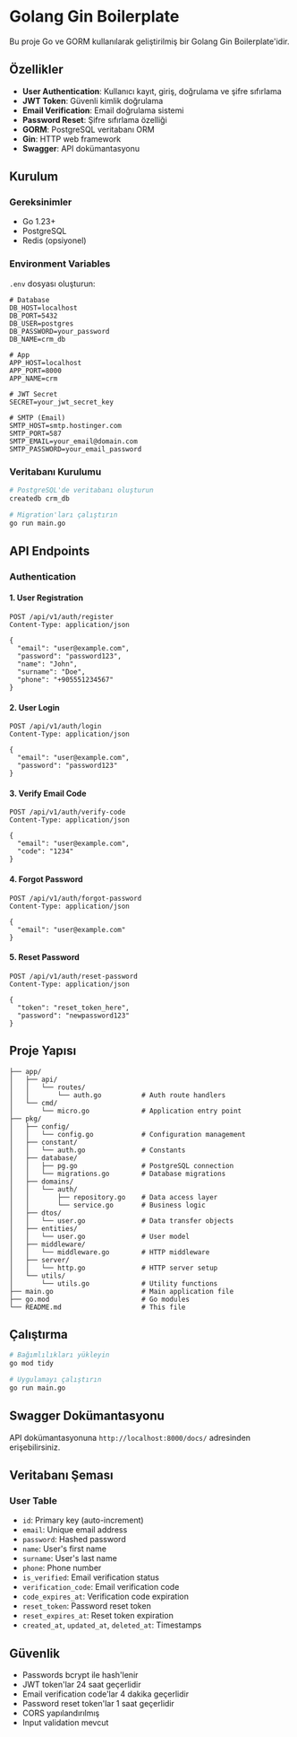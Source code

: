 # Golang Gin Boilerplate

Bu proje Go ve GORM kullanılarak geliştirilmiş bir Golang Gin Boilerplate'idir.

## Özellikler

- **User Authentication**: Kullanıcı kayıt, giriş, doğrulama ve şifre sıfırlama
- **JWT Token**: Güvenli kimlik doğrulama
- **Email Verification**: Email doğrulama sistemi
- **Password Reset**: Şifre sıfırlama özelliği
- **GORM**: PostgreSQL veritabanı ORM
- **Gin**: HTTP web framework
- **Swagger**: API dokümantasyonu

## Kurulum

### Gereksinimler

- Go 1.23+
- PostgreSQL
- Redis (opsiyonel)

### Environment Variables

`.env` dosyası oluşturun:

```env
# Database
DB_HOST=localhost
DB_PORT=5432
DB_USER=postgres
DB_PASSWORD=your_password
DB_NAME=crm_db

# App
APP_HOST=localhost
APP_PORT=8000
APP_NAME=crm

# JWT Secret
SECRET=your_jwt_secret_key

# SMTP (Email)
SMTP_HOST=smtp.hostinger.com
SMTP_PORT=587
SMTP_EMAIL=your_email@domain.com
SMTP_PASSWORD=your_email_password
```

### Veritabanı Kurulumu

```bash
# PostgreSQL'de veritabanı oluşturun
createdb crm_db

# Migration'ları çalıştırın
go run main.go
```

## API Endpoints

### Authentication

#### 1. User Registration

```http
POST /api/v1/auth/register
Content-Type: application/json

{
  "email": "user@example.com",
  "password": "password123",
  "name": "John",
  "surname": "Doe",
  "phone": "+905551234567"
}
```

#### 2. User Login

```http
POST /api/v1/auth/login
Content-Type: application/json

{
  "email": "user@example.com",
  "password": "password123"
}
```

#### 3. Verify Email Code

```http
POST /api/v1/auth/verify-code
Content-Type: application/json

{
  "email": "user@example.com",
  "code": "1234"
}
```

#### 4. Forgot Password

```http
POST /api/v1/auth/forgot-password
Content-Type: application/json

{
  "email": "user@example.com"
}
```

#### 5. Reset Password

```http
POST /api/v1/auth/reset-password
Content-Type: application/json

{
  "token": "reset_token_here",
  "password": "newpassword123"
}
```

## Proje Yapısı

```
├── app/
│   ├── api/
│   │   └── routes/
│   │       └── auth.go          # Auth route handlers
│   └── cmd/
│       └── micro.go             # Application entry point
├── pkg/
│   ├── config/
│   │   └── config.go            # Configuration management
│   ├── constant/
│   │   └── auth.go              # Constants
│   ├── database/
│   │   ├── pg.go                # PostgreSQL connection
│   │   └── migrations.go        # Database migrations
│   ├── domains/
│   │   └── auth/
│   │       ├── repository.go    # Data access layer
│   │       └── service.go       # Business logic
│   ├── dtos/
│   │   └── user.go              # Data transfer objects
│   ├── entities/
│   │   └── user.go              # User model
│   ├── middleware/
│   │   └── middleware.go        # HTTP middleware
│   ├── server/
│   │   └── http.go              # HTTP server setup
│   └── utils/
│       └── utils.go             # Utility functions
├── main.go                      # Main application file
├── go.mod                       # Go modules
└── README.md                    # This file
```

## Çalıştırma

```bash
# Bağımlılıkları yükleyin
go mod tidy

# Uygulamayı çalıştırın
go run main.go
```

## Swagger Dokümantasyonu

API dokümantasyonuna `http://localhost:8000/docs/` adresinden erişebilirsiniz.

## Veritabanı Şeması

### User Table

- `id`: Primary key (auto-increment)
- `email`: Unique email address
- `password`: Hashed password
- `name`: User's first name
- `surname`: User's last name
- `phone`: Phone number
- `is_verified`: Email verification status
- `verification_code`: Email verification code
- `code_expires_at`: Verification code expiration
- `reset_token`: Password reset token
- `reset_expires_at`: Reset token expiration
- `created_at`, `updated_at`, `deleted_at`: Timestamps

## Güvenlik

- Passwords bcrypt ile hash'lenir
- JWT token'lar 24 saat geçerlidir
- Email verification code'lar 4 dakika geçerlidir
- Password reset token'lar 1 saat geçerlidir
- CORS yapılandırılmış
- Input validation mevcut
